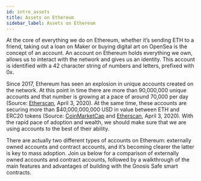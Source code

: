 ```yaml
---
id: intro_assets
title: Assets on Ethereum
sidebar_label: Assets on Ethereum
---
```


At the core of everything we do on Ethereum, whether it’s sending ETH to a friend, taking out a loan on Maker or buying digital art on OpenSea is the concept of an account. An account on Ethereum holds everything we own, allows us to interact with the network and gives us an identity. This account is identified with a 42 character string of numbers and letters, prefixed with 0x.

Since 2017, Ethereum has seen an explosion in unique accounts created on the network. At this point in time there are more than 90,000,000 unique accounts and that number is growing at a pace of around 70,000 per day (Source: [Etherscan](https://etherscan.io/chart/address), April 3, 2020). At the same time, these accounts are securing more than $40,000,000,000 USD in value between ETH and ERC20 tokens (Source: [CoinMarketCap](https://coinmarketcap.com/) and [Etherscan](https://etherscan.io/chart/address), April 3, 2020). With the rapid pace of adoption and wealth, we should make sure that we are using accounts to the best of their ability.

There are actually two different types of accounts on Ethereum: externally owned accounts and contract accounts, and it’s becoming clearer the latter is key to mass adoption. Join us below for a comparison of externally owned accounts and contract accounts, followed by a walkthrough of the main features and advantages of building with the Gnosis Safe smart contracts.



